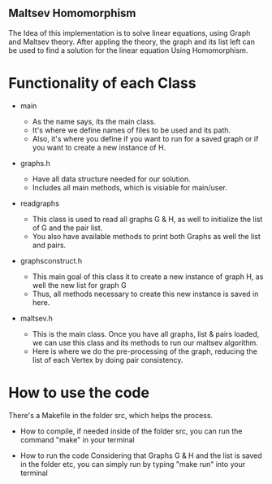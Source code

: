 ## Maltsev Homomorphism

The Idea of this implementation is to solve linear equations, using Graph and Maltsev theory. 
After appling the theory, the graph and its list left can be used to find a solution for the linear equation Using Homomorphism.

# Functionality of each Class
  * main
    * As the name says, its the main class.
    * It's where we define names of files to be used and its path.
    * Also, it's where you define if you want to run for a saved graph or if you want to create a new instance of H.
  
  * graphs.h
    * Have all data structure needed for our solution. 
    * Includes all main methods, which is visiable for main/user.
  
  * readgraphs
    * This class is used to read all graphs G & H, as well to initialize the list of G and the pair list.
    * You also have available methods to print both Graphs as well the list and pairs.
    
  * graphsconstruct.h
    * This main goal of this class it to create a new instance of graph H, as well the new list for graph G
    * Thus, all methods necessary to create this new instance is saved in here.
    
  * maltsev.h
    * This is the main class. Once you have all graphs, list & pairs loaded, we can use this class and its methods to run our maltsev algorithm.
    * Here is where we do the pre-processing of the graph, reducing the list of each Vertex by doing pair consistency.

# How to use the code
  There's a Makefile in the folder src, which helps the process.
  
  * How to compile, if needed
  inside of the folder src, you can run the command "make" in your terminal
  
  * How to run the code
  Considering that Graphs G & H and the list is saved in the folder etc, you can simply run by typing "make run" into your terminal
  
